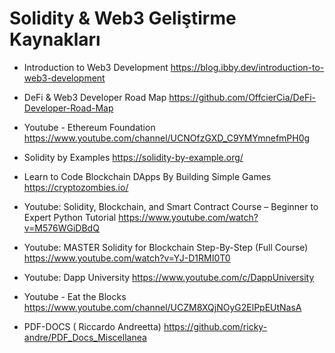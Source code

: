 # Solidity & Web3 Geliştirme Kaynakları
- Introduction to Web3 Development
https://blog.ibby.dev/introduction-to-web3-development

- DeFi & Web3 Developer Road Map
https://github.com/OffcierCia/DeFi-Developer-Road-Map

- Youtube - Ethereum Foundation
https://www.youtube.com/channel/UCNOfzGXD_C9YMYmnefmPH0g

- Solidity by Examples
https://solidity-by-example.org/

- Learn to Code Blockchain DApps By Building Simple Games
https://cryptozombies.io/

- Youtube: Solidity, Blockchain, and Smart Contract Course – Beginner to Expert Python Tutorial
https://www.youtube.com/watch?v=M576WGiDBdQ

- Youtube: MASTER Solidity for Blockchain Step-By-Step (Full Course)
https://www.youtube.com/watch?v=YJ-D1RMI0T0

- Youtube: Dapp University
https://www.youtube.com/c/DappUniversity

- Youtube - Eat the Blocks
https://www.youtube.com/channel/UCZM8XQjNOyG2ElPpEUtNasA

- PDF-DOCS ( Riccardo Andreetta)
https://github.com/ricky-andre/PDF_Docs_Miscellanea
